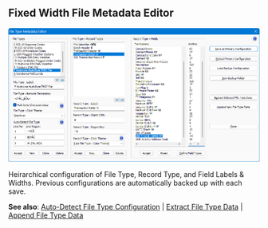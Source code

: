 ## Fixed Width File Metadata Editor

![FileType_Config](https://raw.githubusercontent.com/shriprem/FWDataViz/master/images/file_type_editor.png)

Heirarchical configuration of File Type, Record Type, and Field Labels & Widths. Previous configurations are automatically backed up with each save.

**See also**: [Auto-Detect File Type Configuration](https://raw.githubusercontent.com/shriprem/FWDataViz/master/docs/auto_detect_file_type.md) | [Extract File Type Data](https://raw.githubusercontent.com/shriprem/FWDataViz/master/docs/file_type_extract_dialog.md) | [Append File Type Data](https://raw.githubusercontent.com/shriprem/FWDataViz/master/docs/file_type_append_dialog.md)